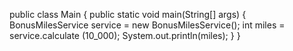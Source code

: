 public class Main {
    public static void main(String[] args) {
        BonusMilesService service = new BonusMilesService();
        int miles = service.calculate (10_000);
        System.out.println(miles);
    }
}
